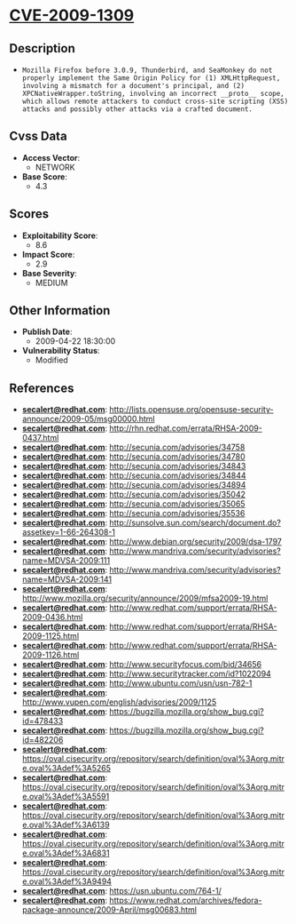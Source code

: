 
# [CVE-2009-1309](http://lists.opensuse.org/opensuse-security-announce/2009-05/msg00000.html)

## Description

- `Mozilla Firefox before 3.0.9, Thunderbird, and SeaMonkey do not properly implement the Same Origin Policy for (1) XMLHttpRequest, involving a mismatch for a document's principal, and (2) XPCNativeWrapper.toString, involving an incorrect __proto__ scope, which allows remote attackers to conduct cross-site scripting (XSS) attacks and possibly other attacks via a crafted document.`

## Cvss Data

- **Access Vector**:
  - NETWORK
- **Base Score**:
  - 4.3

## Scores

- **Exploitability Score**:
  - 8.6
- **Impact Score**:
  - 2.9
- **Base Severity**:
  - MEDIUM

## Other Information

- **Publish Date**:
  - 2009-04-22 18:30:00
- **Vulnerability Status**:
  - Modified

## References

- **secalert@redhat.com**: http://lists.opensuse.org/opensuse-security-announce/2009-05/msg00000.html
- **secalert@redhat.com**: http://rhn.redhat.com/errata/RHSA-2009-0437.html
- **secalert@redhat.com**: http://secunia.com/advisories/34758
- **secalert@redhat.com**: http://secunia.com/advisories/34780
- **secalert@redhat.com**: http://secunia.com/advisories/34843
- **secalert@redhat.com**: http://secunia.com/advisories/34844
- **secalert@redhat.com**: http://secunia.com/advisories/34894
- **secalert@redhat.com**: http://secunia.com/advisories/35042
- **secalert@redhat.com**: http://secunia.com/advisories/35065
- **secalert@redhat.com**: http://secunia.com/advisories/35536
- **secalert@redhat.com**: http://sunsolve.sun.com/search/document.do?assetkey=1-66-264308-1
- **secalert@redhat.com**: http://www.debian.org/security/2009/dsa-1797
- **secalert@redhat.com**: http://www.mandriva.com/security/advisories?name=MDVSA-2009:111
- **secalert@redhat.com**: http://www.mandriva.com/security/advisories?name=MDVSA-2009:141
- **secalert@redhat.com**: http://www.mozilla.org/security/announce/2009/mfsa2009-19.html
- **secalert@redhat.com**: http://www.redhat.com/support/errata/RHSA-2009-0436.html
- **secalert@redhat.com**: http://www.redhat.com/support/errata/RHSA-2009-1125.html
- **secalert@redhat.com**: http://www.redhat.com/support/errata/RHSA-2009-1126.html
- **secalert@redhat.com**: http://www.securityfocus.com/bid/34656
- **secalert@redhat.com**: http://www.securitytracker.com/id?1022094
- **secalert@redhat.com**: http://www.ubuntu.com/usn/usn-782-1
- **secalert@redhat.com**: http://www.vupen.com/english/advisories/2009/1125
- **secalert@redhat.com**: https://bugzilla.mozilla.org/show_bug.cgi?id=478433
- **secalert@redhat.com**: https://bugzilla.mozilla.org/show_bug.cgi?id=482206
- **secalert@redhat.com**: https://oval.cisecurity.org/repository/search/definition/oval%3Aorg.mitre.oval%3Adef%3A5265
- **secalert@redhat.com**: https://oval.cisecurity.org/repository/search/definition/oval%3Aorg.mitre.oval%3Adef%3A5591
- **secalert@redhat.com**: https://oval.cisecurity.org/repository/search/definition/oval%3Aorg.mitre.oval%3Adef%3A6139
- **secalert@redhat.com**: https://oval.cisecurity.org/repository/search/definition/oval%3Aorg.mitre.oval%3Adef%3A6831
- **secalert@redhat.com**: https://oval.cisecurity.org/repository/search/definition/oval%3Aorg.mitre.oval%3Adef%3A9494
- **secalert@redhat.com**: https://usn.ubuntu.com/764-1/
- **secalert@redhat.com**: https://www.redhat.com/archives/fedora-package-announce/2009-April/msg00683.html
